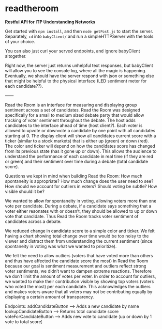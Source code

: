 # readtheroom

**Restful API for ITP Understanding Networks**

Get started with `npm install`, and then `node getPost.js` to start the server.
Separately, `cd` into `babyClient/` and run a simpleHTTPServer with the tools of your choice.

You can also just curl your served endpoints, and ignore babyClient altogether.

Right now, the server just returns unhelpful text responses, but babyClient will allow you to see the console log, where all the magic is happening. Eventually, we should have the server respond with json or something else that might be helpful to the physical interface (LED sentiment meter for each candidate??).

——

Read the Room is an interface for measuring and displaying group sentiment across a set of candidates. Read the Room was designed specifically for a small to medium sized debate party that would allow tracking of voter sentiment throughout the debate. The host adds candidates to the interface ahead of time (host client?). Each voter is allowed to upvote or downvote a candidate by one point with all candidates starting at 0. The display client will show all candidates current score with a ticker (similar to a stock markets) that is either up (green) or down (red). The color and ticker will depend on how the candidates score has changed from its previous state (has it gone up or down). This allows the audience to understand the performance of each candidate in real time (if they are red or green) and their sentiment over time during a debate (total candidate score).

Questions we kept in mind when building Read the Room:
How much spontaneity is appropriate?
How much change does the user need to see?
How should we account for outliers in voters?
Should voting be subtle? How visible should it be?

We wanted to allow for spontaneity in voting, allowing voters more than one vote per candidate.  During a debate, if a candidate says something that a voter either resonates with or doesn’t, they should be allowed to up or down vote that candidate. Thus Read the Room tracks voter sentiment of candidates across a debate.

We reduced change in candidate score to a simple color and ticker. We felt having a chart showing total change over time would be too noisy to the viewer and distract them from understanding the current sentiment (since spontaneity in voting was what we wanted to prioritize).

We felt the need to allow outliers (voters that have voted more than others and thus have affected the candidate score the most) in Read the Room because our goal is sentiment measurement and outliers reflect strong voter sentiments, we didn’t want to dampen extreme reactions. Therefore we don’t limit the amount of votes per voter. In order to account for outliers, we wanted to make their contribution visible by showing top voters (voters who voted the most) per each candidate. This acknowledges the outliers and makes voters aware that all voters may not be contributing equally by displaying a certain amount of transparency.


Endpoints:
addCandidateButton  —> Adds a new candidate by name
lookupCandidateButton —> Returns total candidate score
voteForCandidateButton —> Adds new vote to candidate (up or down by 1 vote to total score)
